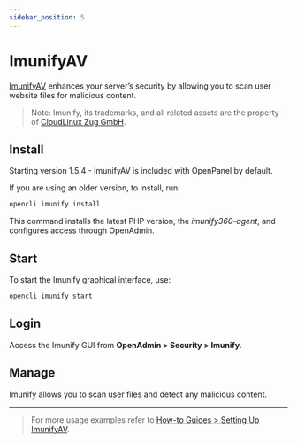 ```yaml
---
sidebar_position: 5
---
```


# ImunifyAV

[ImunifyAV](https://cloudlinux.zendesk.com/hc/en-us/articles/4716287786396-Imunify360-Standalone-installation-guide-with-integration-conf-examples) enhances your server’s security by allowing you to scan user website files for malicious content.

> Note: Imunify, its trademarks, and all related assets are the property of [CloudLinux Zug GmbH](https://cloudlinux.com/).

## Install

Starting version 1.5.4 - ImunifyAV is included with OpenPanel by default.

If you are using an older version, to install, run:

```bash
opencli imunify install
```

This command installs the latest PHP version, the *imunify360-agent*, and configures access through OpenAdmin.

## Start

To start the Imunify graphical interface, use:

```bash
opencli imunify start
```

## Login

Access the Imunify GUI from **OpenAdmin > Security > Imunify**.

## Manage

Imunify allows you to scan user files and detect any malicious content.

----

> For more usage examples refer to [How-to Guides > Setting Up ImunifyAV](/docs/articles/security/setup-imunifyav/).

